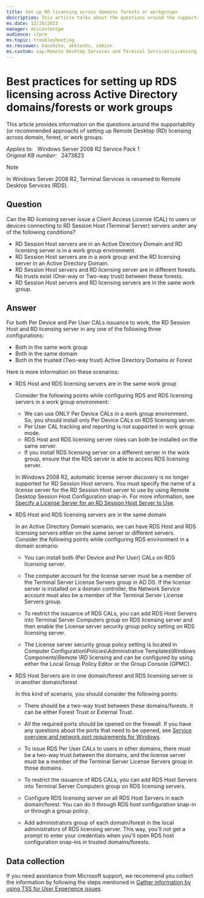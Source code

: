 ```yaml
---
title: Set up RD licensing across domains forests or workgroups
description: This article talks about the questions around the supportability (or recommended approach) of setting up Remote Desktop (RD) licensing across domain, forest, or work groups.
ms.date: 12/26/2023
manager: dcscontentpm
audience: itpro
ms.topic: troubleshooting
ms.reviewer: kaushika, akhleshs, sabinn
ms.custom: sap:Remote Desktop Services and Terminal Services\Licensing for Remote Desktop Services (Terminal Services), csstroubleshoot
---
```

# Best practices for setting up RDS licensing across Active Directory domains/forests or work groups

This article provides information on the questions around the supportability (or recommended approach) of setting up Remote Desktop (RD) licensing across domain, forest, or work groups.

_Applies to:_ &nbsp; Windows Server 2008 R2 Service Pack 1  
_Original KB number:_ &nbsp; 2473823

> [!NOTE]
> In Windows Server 2008 R2, Terminal Services is renamed to Remote Desktop Services (RDS).

## Question

Can the RD licensing server issue a Client Access License (CAL) to users or devices connecting to RD Session Host (Terminal Server) servers under any of the following conditions?

- RD Session Host servers are in an Active Directory Domain and RD licensing server is in a work group environment.
- RD Session Host servers are in a work group and the RD licensing server in an Active Directory Domain.
- RD Session Host servers and RD licensing server are in different forests. No trusts exist (One-way or Two-way trust) between these forests.
- RD Session Host servers and RD licensing servers are in the same work group.

## Answer

For both Per Device and Per User CALs issuance to work, the RD Session Host and RD licensing server in any one of the following three configurations:

- Both in the same work group
- Both in the same domain
- Both in the trusted (Two-way trust) Active Directory Domains or Forest

Here is more information on these scenarios:

- RDS Host and RDS licensing servers are in the same work group

  Consider the following points while configuring RDS and RDS licensing servers in a work group environment:

  - We can use ONLY Per Device CALs in a work group environment. So, you should install only Per Device CALs on RDS licensing server.
  - Per User CAL tracking and reporting is not supported in work group mode.
  - RDS Host and RDS licensing server roles can both be installed on the same server.
  - If you install RDS licensing server on a different server in the work group, ensure that the RDS server is able to access RDS licensing server.

  In Windows 2008 R2, automatic license server discovery is no longer supported for RD Session Host servers. You must specify the name of a license server for the RD Session Host server to use by using Remote Desktop Session Host Configuration snap-in. For more information, see [Specify a License Server for an RD Session Host Server to Use](/previous-versions/windows/it-pro/windows-server-2008-R2-and-2008/cc770585(v=ws.11)).

- RDS Host and RDS licensing servers are in the same domain

  In an Active Directory Domain scenario, we can have RDS Host and RDS licensing servers either on the same server or different servers. Consider the following points while configuring RDS environment in a domain scenario:

  - You can install both (Per Device and Per User) CALs on RDS licensing server.

  - The computer account for the license server must be a member of the Terminal Server License Servers group in AD DS. If the license server is installed on a domain controller, the Network Service account must also be a member of the Terminal Server License Servers group.

  - To restrict the issuance of RDS CALs, you can add RDS Host Servers into Terminal Server Computers group on RDS licensing server and then enable the License server security group policy setting on RDS licensing server.

  - The License server security group policy setting is located in Computer Configuration\Policies\Administrative Templates\Windows Components\Remote \RD licensing and can be configured by using either the Local Group Policy Editor or the Group Console (GPMC).

- RDS Host Servers are in one domain/forest and RDS licensing server is in another domain/forest

  In this kind of scenario, you should consider the following points:

  - There should be a two-way trust between these domains/forests. It can be either Forest Trust or External Trust.

  - All the required ports should be opened on the firewall. If you have any questions about the ports that need to be opened, see [Service overview and network port requirements for Windows](../networking/service-overview-and-network-port-requirements.md).

  - To issue RDS Per User CALs to users in other domains, there must be a two-way trust between the domains, and the license server must be a member of the Terminal Server License Servers group in those domains.

  - To restrict the issuance of RDS CALs, you can add RDS Host Servers into Terminal Server Computers group on RDS licensing servers.

  - Configure RDS licensing server on all RDS Host Servers in each domain/forest. You can do it through RDS host configuration snap-in or through a group policy.

  - Add administrators group of each domain/forest in the local administrators of RDS licensing server. This way, you'll not get a prompt to enter your credentials when you'll open RDS host configuration snap-ins in trusted domains/forests.

## Data collection

If you need assistance from Microsoft support, we recommend you collect the information by following the steps mentioned in [Gather information by using TSS for User Experience issues](../../windows-client/windows-troubleshooters/gather-information-using-tss-user-experience.md#terminal-server-licensing).
